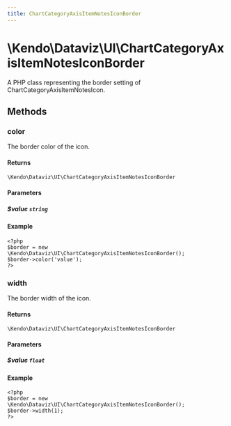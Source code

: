 ```yaml
---
title: ChartCategoryAxisItemNotesIconBorder
---
```


# \Kendo\Dataviz\UI\ChartCategoryAxisItemNotesIconBorder

A PHP class representing the border setting of ChartCategoryAxisItemNotesIcon.


## Methods

### color
The border color of the icon.

#### Returns
`\Kendo\Dataviz\UI\ChartCategoryAxisItemNotesIconBorder`

#### Parameters

##### $value `string`



#### Example 
    <?php
    $border = new \Kendo\Dataviz\UI\ChartCategoryAxisItemNotesIconBorder();
    $border->color('value');
    ?>

### width
The border width of the icon.

#### Returns
`\Kendo\Dataviz\UI\ChartCategoryAxisItemNotesIconBorder`

#### Parameters

##### $value `float`



#### Example 
    <?php
    $border = new \Kendo\Dataviz\UI\ChartCategoryAxisItemNotesIconBorder();
    $border->width(1);
    ?>

